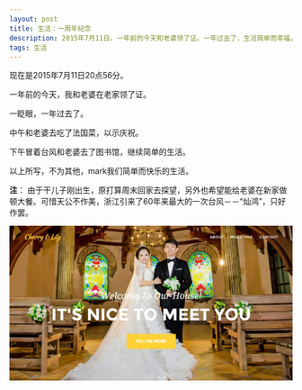 ```yaml
---
layout: post
title: 生活：一周年纪念
description: 2015年7月11日，一年前的今天和老婆领了证。一年过去了，生活简单而幸福，mark一下。。。
tags: 生活
---
```


现在是2015年7月11日20点56分。

一年前的今天，我和老婆在老家领了证。

一眨眼，一年过去了。

中午和老婆去吃了法国菜，以示庆祝。

下午冒着台风和老婆去了图书馆，继续简单的生活。

以上所写，不为其他，mark我们简单而快乐的生活。

**注**：
由于干儿子刚出生，原打算周末回家去探望，另外也希望能给老婆在新家做顿大餐。可惜天公不作美，浙江引来了60年来最大的一次台风－－“灿鸿”，只好作罢。

<p class="picture">
    <a href="http://cherryhelily.com" target="_blank">
        <img src="/assets/img/2015-7-11/wedding-photo.png"/>
    </a>
</p>